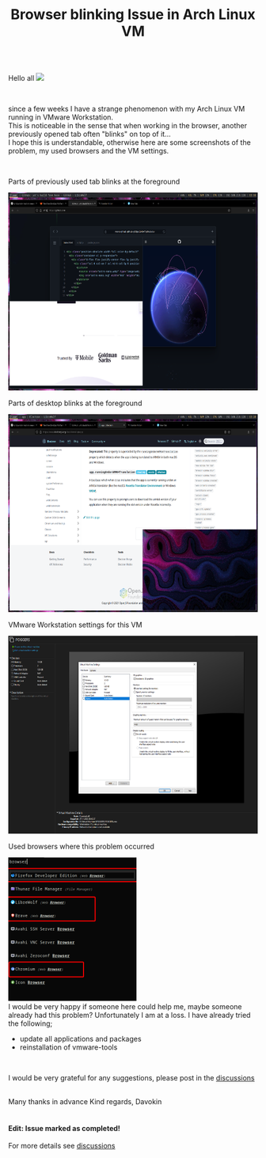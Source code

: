 <h1 align="center">Browser blinking Issue in Arch Linux VM</h1>
</br>
</br>
<p>Hello all <img src="https://media.giphy.com/media/hvRJCLFzcasrR4ia7z/giphy.gif" width="25px"></p>
</br>
<p>since a few weeks I have a strange phenomenon with my Arch Linux VM running in VMware Workstation.</br>
This is noticeable in the sense that when working in the browser, another previously opened tab often "blinks" on top of it...</br>
I hope this is understandable, otherwise here are some screenshots of the problem, my used browsers and the VM settings.</p>
</br>
<p>Parts of previously used tab blinks at the foreground</p>
<img src="https://github.com/Davokin/Browser-blinking-Issue/blob/main/images/archvmerr_01.png?raw=true" width="640" height="400"  />
</br>
<p>Parts of desktop blinks at the foreground</p>
<img src="https://github.com/Davokin/Browser-blinking-Issue/blob/main/images/archvmerr_02.png?raw=true" width="640" height="400"  />
</br>
<p>VMware Workstation settings for this VM</p>
<img src="https://github.com/Davokin/Browser-blinking-Issue/blob/main/images/archvmerr_03.png?raw=true" width="640" height="400"  />
</br>
<p>Used browsers where this problem occurred</p>
<img src="https://github.com/Davokin/Browser-blinking-Issue/blob/main/images/archvmerr_04.png?raw=true" width="259" height="290"  />
</br>
I would be very happy if someone here could help me, maybe someone already had this problem? Unfortunately I am at a loss.
I have already tried the following;

- update all applications and packages
- reinstallation of vmware-tools

</br>
<p>I would be very grateful for any suggestions, please post in the <a href="https://github.com/Davokin/Browser-blinking-Issue/discussions">discussions</a></p>

</br>
Many thanks in advance
Kind regards, Davokin

</br>
</br>
<h4>Edit: Issue marked as completed!</h4>
For more details see <a href="https://github.com/Davokin/Browser-blinking-Issue/discussions">discussions</a>
